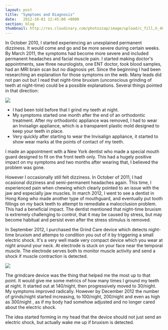 ```yaml
---
layout: post
title: "Symptoms and Diagnosis"
date:   2012-10-01 12:45:00 +0000
section: blog
thumbnail: http://res.cloudinary.com/photozzap/image/upload/c_fill,h_400,w_400/v1454746069/gc_website_blog/dreamstime_xl_30733960.jpg
---
```

In October 2010, I started experiencing an unexplained permanent dizziness. It would come and go and be more severe during certain weeks. By March 2011, the symptoms had become more severe and included permanent headaches and facial muscle pain. I started making doctor's appointments, saw three neurologists, one ENT doctor, took blood samples, had an MRI brain scan but no diagnosis yet. Since the beginning I had been researching an explanation for those symptoms on the web. Many leads did not pan out but I read that night-time bruxism (unconscious grinding of teeth at night-time) could be a possible explanations. Several things pointed in that direction:

<img src="http://res.cloudinary.com/photozzap/image/upload/c_fill,h_500,w_1200/v1454746069/gc_website_blog/dreamstime_xl_30733960.jpg" class="img-responsive">

 * I had been told before that I grind my teeth at night.
 * My symptoms started one month after the end of an orthodontic treatment. After my orthodontic appliance was removed, I had to wear an Invisalign appliance, which is a transparent plastic mold designed to keep your teeth in place.
 * Very quickly after starting to wear the Invisalign appliance, it started to show wear marks at the points of contact of my teeth.

I made an appointment with a New York dentist who made a special mouth guard designed to fit on the front teeth only. This had a hugely positive impact on my symptoms and two months after wearing that, I believed the problem was gone.

However I occasionally still felt dizziness. In October of 2011, I had ocasional dizziness and semi-permanent headaches again. This time, I experienced pain when chewing which clearly pointed to an issue with the jaw and especially jaw muscles. In march 2012, I went to see a dentist in Hong Kong who made another type of mouthguard, and eventually put tooth fillings on my back teeth to attempt to remediate a malocclusion problem. This had a beneficial impact. The dentist mentioned that night-time bruxism is extremely challenging to control, that it may be caused by stress, but may become habitual and persist even after the stress stimulus is removed.

In September 2012, I purchased the Grind Care device which detects night-time bruxism and attemps to condition you out of it by triggering a small electric shock. It's a very well made very compact device which you wear at night around your neck. At electrode is stuck on your face near the temporal muscle. The electrode serves both to monitor muscle activity and send a shock if muscle contraction is detected.

<img src="http://res.cloudinary.com/photozzap/image/upload/v1454774916/gc_website_blog/grindcare-30_cutuout-400px_med.jpg" class="img-responsive">

The grindcare device was the thing that helped me the most up to that point. It would give me some metrics of how many times I ground my teeth at night. It started out at 140/night, then progressively moved to 30/night. My symptoms improved radically. However by December 2012 the number of grinds/night started increasing, to 100/night, 200/night and even as high as 300/night , as if my body had somehow adjusted and no longer cared about the electric shock.

The idea started forming in my head that the device should not just send an electric shock, but actually wake me up if bruxism is detected.